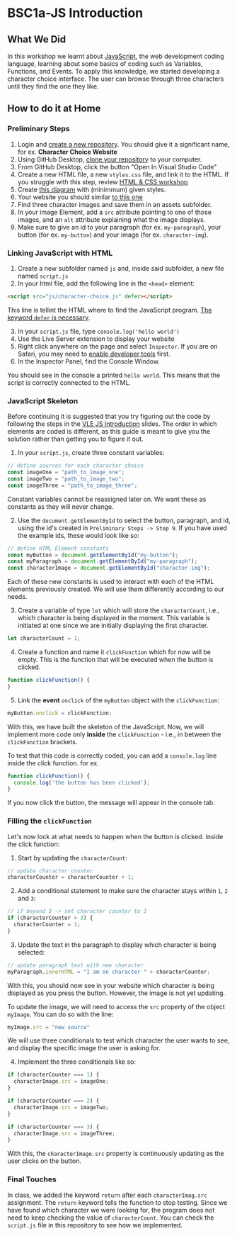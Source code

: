 # BSC1a-JS Introduction

## What We Did

In this workshop we learnt about [JavaScript](https://vle.norwichuni.ac.uk/pluginfile.php/74069/mod_resource/content/2/JavaScript%20Introduction.pdf), the web development coding language, learning about some basics of coding such as Variables, Functions, and Events. To apply this knowledge, we started developing a character choice interface. The user can browse through three characters until they find the one they like.

## How to do it at Home

### Preliminary Steps

1. Login and [create a new repository](https://docs.github.com/en/repositories/creating-and-managing-repositories/creating-a-new-repository). You should give it a significant name, for ex. **Character Choice Website**
2. Using GitHub Desktop, [clone your repository](https://docs.github.com/en/repositories/creating-and-managing-repositories/cloning-a-repository?tool=desktop) to your computer.
3. From GitHub Desktop, click the button "Open In Visual Studio Code"
4. Create a new HTML file, a new `styles.css` file, and link it to the HTML. If you struggle with this step, review [HTML & CSS workshop](https://github.com/DianaVallverdu-NUA/BSC1a-HTML)
5. Create [this diagram](https://miro.com/app/board/uXjVLUfEZKc=/?moveToWidget=3458764602927451353&cot=14) with (minimmum) given styles.
6. Your website you should similar [to this one](https://miro.com/app/board/uXjVLUfEZKc=/?moveToWidget=3458764602928304955&cot=14)
7. Find three character images and save them in an assets subfolder.
8. In your image Element, add a `src` attribute pointing to one of those images, and an `alt` attribute explaining what the image displays.
9. Make sure to give an id to your paragraph (for ex. `my-paragraph`), your button (for ex. `my-button`) and your image (for ex. `character-img`).

### Linking JavaScript with HTML

1. Create a new subfolder named `js` and, inside said subfolder, a new file named `script.js`
2. In your html file, add the following line in the `<head>` element:

```html
<script src="js/character-choice.js" defer></script>
```

This line is tellint the HTML where to find the JavaScript program. [The keyword `defer` is necessary](https://ishaileshmishra.medium.com/about-defer-keyword-in-javascript-html-script-file-399f366952ec#:~:text=basically%2C%20In%20HTML%2C%20the%20defer,the%20JavaScript%20is%20being%20downloaded.).

3. In your `script.js` file, type `console.log('hello world')`
4. Use the Live Server extension to display your website
5. Right click anywhere on the page and select `Inspector`. If you are on Safari, you may need to [enable developer tools](https://help.salesforce.com/s/articleView?id=sf.s1_branded_apps_playground_safari_devtools.htm&type=5) first.
6. In the Inspector Panel, find the Console Window.

You should see in the console a printed `hello world`. This means that the script is correctly connected to the HTML.

### JavaScript Skeleton

Before continuing it is suggested that you try figuring out the code by following the steps in the [VLE JS Introduction](https://vle.norwichuni.ac.uk/pluginfile.php/74069/mod_resource/content/2/JavaScript%20Introduction.pdf) slides. The order in which elements are coded is different, as this guide is meant to give you the solution rather than getting you to figure it out.

1. In your `script.js`, create three constant variables:

```JavaScript
// define sources for each character choice
const imageOne = "path_to_image_one";
const imageTwo = "path_to_image_two";
const imageThree = "path_to_image_three";
```

Constant variables cannot be reassigned later on. We want these as constants as they will never change.

2. Use the `document.getElementById` to select the button, paragraph, and id, using the id's created in `Preliminary Steps -> Step 9`. If you have used the example ids, these would look like so:

```JavaScript
// define HTML Element constants
const myButton = document.getElementById("my-button");
const myParagraph = document.getElementById("my-paragraph");
const characterImage = document.getElementById("character-img");
```

Each of these new constants is used to interact with each of the HTML elements previously created. We will use them differently according to our needs.

3. Create a variable of type `let` which will store the `characterCount`, i.e., which character is being displayed in the moment. This variable is initiated at one since we are initially displaying the first character.

```JavaScript
let characterCount = 1;
```

4. Create a function and name it `clickFunction` which for now will be empty. This is the function that will be executed when the button is clicked.

```JavaScript
function clickFunction() {
}
```

5. Link the **event** `onclick` of the `myButton` object with the `clickFunction`:

```JavaScript
myButton.onclick = clickFunction;
```

With this, we have built the skeleton of the JavaScript. Now, we will implement more code only **inside** the `clickFunction` - i.e., in between the `clickFunction` brackets.

To test that this code is correctly coded, you can add a `console.log` line inside the click function. for ex.

```JavaScript
function clickFunction() {
  console.log('the button has been clicked');
}
```

If you now click the button, the message will appear in the console tab.

### Filling the `clickFunction`

Let's now lock at what needs to happen when the button is clicked. Inside the click function:

1. Start by updating the `characterCount`:

```JavaScript
// update character counter
characterCounter = characterCounter + 1;
```

2. Add a conditional statement to make sure the character stays within `1`, `2` and `3`:

```JavaScript
// if beyond 3 -> set character counter to 1
if (characterCounter > 3) {
  characterCounter = 1;
}
```

3. Update the text in the paragraph to display which character is being selected:

```JavaScript
// update paragraph text with new character
myParagraph.innerHTML = "I am on character " + characterCounter;
```

With this, you should now see in your website which character is being displayed as you press the button. However, the image is not yet updating.

To update the image, we will need to access the `src` property of the object `myImage`. You can do so with the line:

```JavaScript
myImage.src = "new source"
```

We will use three conditionals to test which character the user wants to see, and display the specific image the user is asking for.

4. Implement the three conditionals like so:

```JavaScript
if (characterCounter === 1) {
  characterImage.src = imageOne;
}

if (characterCounter === 2) {
  characterImage.src = imageTwo;
}

if (characterCounter === 3) {
  characterImage.src = imageThree;
}
```
With this, the `characterImage.src` property is continuously updating as the user clicks on the button.

### Final Touches

In class, we added the keyword `return` after each `characterImag.src` assignment. The `return` keyword tells the function to stop testing. Since we have found which character we were looking for, the program does not need to keep checking the value of `characterCount`. You can check the `script.js` file in this repository to see how we implemented.
